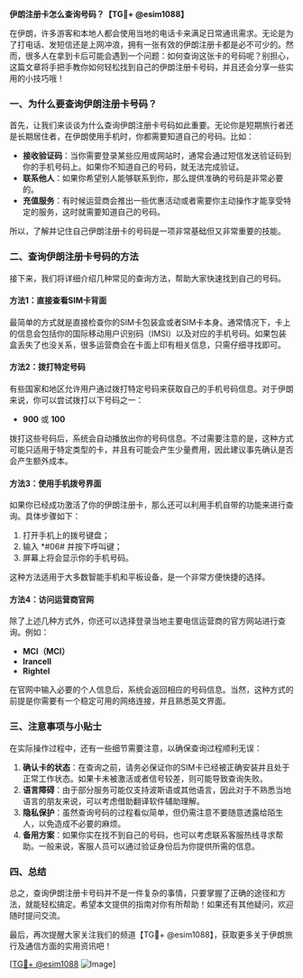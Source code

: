 **伊朗注册卡怎么查询号码？【TG💪+ @esim1088】**

在伊朗，许多游客和本地人都会使用当地的电话卡来满足日常通讯需求。无论是为了打电话、发短信还是上网冲浪，拥有一张有效的伊朗注册卡都是必不可少的。然而，很多人在拿到卡后可能会遇到一个问题：如何查询这张卡的号码呢？别担心，这篇文章将手把手教你如何轻松找到自己的伊朗注册卡号码，并且还会分享一些实用的小技巧哦！

### 一、为什么要查询伊朗注册卡号码？

首先，让我们来谈谈为什么查询伊朗注册卡号码如此重要。无论你是短期旅行者还是长期居住者，在伊朗使用手机时，你都需要知道自己的号码。比如：

- **接收验证码**：当你需要登录某些应用或网站时，通常会通过短信发送验证码到你的手机号码上。如果你不知道自己的号码，就无法完成验证。
- **联系他人**：如果你希望别人能够联系到你，那么提供准确的号码是非常必要的。
- **充值服务**：有时候运营商会推出一些优惠活动或者需要你主动操作才能享受特定的服务，这时就需要知道自己的号码。

所以，了解并记住自己伊朗注册卡的号码是一项非常基础但又非常重要的技能。

### 二、查询伊朗注册卡号码的方法

接下来，我们将详细介绍几种常见的查询方法，帮助大家快速找到自己的号码。

#### 方法1：直接查看SIM卡背面

最简单的方式就是直接检查你的SIM卡包装盒或者SIM卡本身。通常情况下，卡上的信息会包括你的国际移动用户识别码（IMSI）以及对应的手机号码。如果包装盒丢失了也没关系，很多运营商会在卡面上印有相关信息，只需仔细寻找即可。

#### 方法2：拨打特定号码

有些国家和地区允许用户通过拨打特定号码来获取自己的手机号码信息。对于伊朗来说，你可以尝试拨打以下号码之一：
- **900** 或 **100**
  
拨打这些号码后，系统会自动播放出你的号码信息。不过需要注意的是，这种方式可能只适用于特定类型的卡，并且有可能会产生少量费用，因此建议事先确认是否会产生额外成本。

#### 方法3：使用手机拨号界面

如果你已经成功激活了你的伊朗注册卡，那么还可以利用手机自带的功能来进行查询。具体步骤如下：
1. 打开手机上的拨号键盘；
2. 输入 *#06# 并按下呼叫键；
3. 屏幕上将会显示你的手机号码。

这种方法适用于大多数智能手机和平板设备，是一个非常方便快捷的选择。

#### 方法4：访问运营商官网

除了上述几种方式外，你还可以选择登录当地主要电信运营商的官方网站进行查询。例如：
- **MCI（MCI）**
- **Irancell**
- **Rightel**

在官网中输入必要的个人信息后，系统会返回相应的号码信息。当然，这种方式的前提是你需要有一个稳定可用的网络连接，并且熟悉英文界面。

### 三、注意事项与小贴士

在实际操作过程中，还有一些细节需要注意，以确保查询过程顺利无误：

1. **确认卡的状态**：在查询之前，请务必保证你的SIM卡已经被正确安装并且处于正常工作状态。如果卡未被激活或者信号较差，则可能导致查询失败。
2. **语言障碍**：由于部分服务可能仅支持波斯语或其他语言，因此对于不熟悉当地语言的朋友来说，可以考虑借助翻译软件辅助理解。
3. **隐私保护**：虽然查询号码的过程看似简单，但仍需注意不要随意透露给陌生人，以免造成不必要的麻烦。
4. **备用方案**：如果你实在找不到自己的号码，也可以考虑联系客服热线寻求帮助。一般来说，客服人员可以通过验证身份后为你提供所需的信息。

### 四、总结

总之，查询伊朗注册卡号码并不是一件复杂的事情，只要掌握了正确的途径和方法，就能轻松搞定。希望本文提供的指南对你有所帮助！如果还有其他疑问，欢迎随时提问交流。

最后，再次提醒大家关注我们的频道【TG💪+ @esim1088】，获取更多关于伊朗旅行及通信方面的实用资讯吧！

[[TG💪+ @esim1088](https://t.me/s/esim1088) ![Image](https://i.postimg.cc/4NQfJmqS/Snipaste-2025-05-13-00-14-12.png)]
